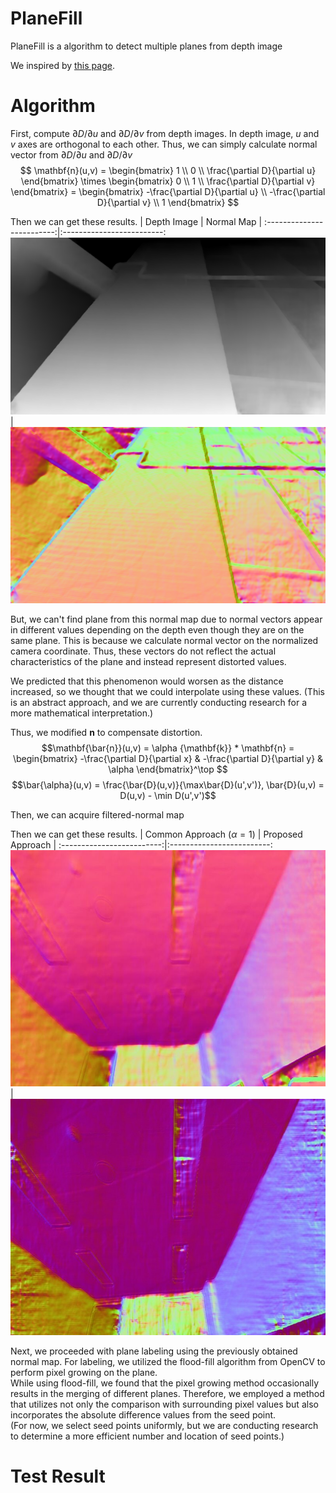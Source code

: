 # PlaneFill

PlaneFill is a algorithm to detect multiple planes from depth image

We inspired by [this page](https://stackoverflow.com/questions/34644101/calculate-surface-normals-from-depth-image-using-neighboring-pixels-cross-produc).

# Algorithm

First, compute $\partial D/\partial u$ and $\partial D/\partial v$ from depth images. In depth image, $u$ and $v$ axes are orthogonal to each other. Thus, we can simply calculate normal vector from $\partial D/\partial u$ and $\partial D/\partial v$
$$ \mathbf{n}(u,v) =
    \begin{bmatrix} 1 \\ 0 \\ \frac{\partial D}{\partial u} \end{bmatrix} \times \begin{bmatrix} 0 \\ 1 \\ \frac{\partial D}{\partial v} \end{bmatrix} =
    \begin{bmatrix}
        -\frac{\partial D}{\partial u} \\ -\frac{\partial D}{\partial v} \\ 1
    \end{bmatrix} $$

Then we can get these results.
| Depth Image             |  Normal Map |
:-------------------------:|:-------------------------:
![depth](images/depth.png)  |  ![normal](images/normal.png)

But, we can't find plane from this normal map due to normal vectors appear in different values depending on the depth even though they are on the same plane.
This is because we calculate normal vector on the normalized camera coordinate. Thus, these vectors do not reflect the actual characteristics of the plane and instead represent distorted values.  

We predicted that this phenomenon would worsen as the distance increased, so we thought that we could interpolate using these values. (This is an abstract approach, and we are currently conducting research for a more mathematical interpretation.)

Thus, we modified $\mathbf{n}$ to compensate distortion.
$$\mathbf{\bar{n}}(u,v) = \alpha {\mathbf{k}} * \mathbf{n} = \begin{bmatrix} -\frac{\partial D}{\partial x} & -\frac{\partial D}{\partial y} & \alpha \end{bmatrix}^\top $$
$$\bar{\alpha}(u,v) = \frac{\bar{D}(u,v)}{\max\bar{D}(u',v')}, \bar{D}(u,v) = D(u,v) - \min D(u',v')$$

Then, we can acquire filtered-normal map

Then we can get these results.
| Common Approach ($\alpha = 1$)         |  Proposed Approach |
:-------------------------:|:-------------------------:
![common](images/alpha-1.jpg)  |  ![proposed](images/alpha-normd.jpg)

Next, we proceeded with plane labeling using the previously obtained normal map. For labeling, we utilized the flood-fill algorithm from OpenCV to perform pixel growing on the plane.  
While using flood-fill, we found that the pixel growing method occasionally results in the merging of different planes. Therefore, we employed a method that utilizes not only the comparison with surrounding pixel values but also incorporates the absolute difference values from the seed point.   
(For now, we select seed points uniformly, but we are conducting research to determine a more efficient number and location of seed points.)

# Test Result
